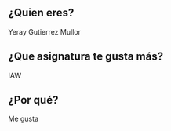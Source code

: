 ## ¿Quien eres?

Yeray Gutierrez Mullor

## ¿Que asignatura te gusta más?

IAW

## ¿Por qué?

Me gusta
